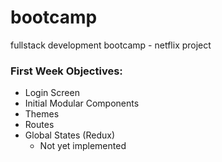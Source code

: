 # bootcamp
fullstack development bootcamp - netflix project

### First Week Objectives:
* Login Screen 
* Initial Modular Components
* Themes
* Routes
* Global States (Redux)
    * Not yet implemented